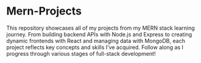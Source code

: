 # Mern-Projects
This repository showcases all of my projects from my MERN stack learning journey. From building backend APIs with Node.js and Express to creating dynamic frontends with React and managing data with MongoDB, each project reflects key concepts and skills I've acquired. Follow along as I progress through various stages of full-stack development!
